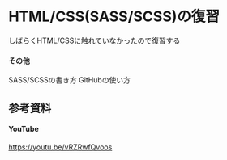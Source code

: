 # HTML/CSS(SASS/SCSS)の復習

しばらくHTML/CSSに触れていなかったので復習する

#### その他

SASS/SCSSの書き方
GitHubの使い方

## 参考資料

#### YouTube

https://youtu.be/vRZRwfQvoos
